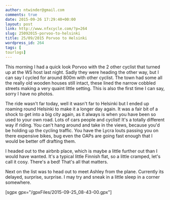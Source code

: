 ```yaml
---
author: ntwinder@gmail.com
comments: true
date: 2015-09-26 17:29:40+00:00
layout: post
link: http://www.nfxcycle.com/?p=264
slug: 25092015-porvoo-to-helsinki
title: 25/09/2015 Porvoo to Helsinki
wordpress_id: 264
tags: [
tourlogs]
---
```


This morning I had a quick look Porvoo with the 2 other cyclist that turned up at the WS host last night. Sadly they were heading the other way, but I can say I cycled for around 800m with other cyclist. The town had some all the really old wooden houses still intact, these lined the narrow cobbled streets making a very quaint little setting. This is also the first time I can say, sorry I have no photos. 

The ride wasn't far today, well it wasn't far to Helsinki but I ended up roaming round Helsinki to make it a longer day again. 
It was a fair bit of a shock to get into a big city again, as it always is when you have been so used to your own road. Lots of cars people and cyclist! It's a totally different way if riding. You can't hang around and take in the views, because you'd be holding up the cycling traffic. You have the Lycra louts passing you on there expensive bikes, bug even the OAPs are going fast enough that I would be better off drafting them. 

I headed out to the airbnb place, which is maybe a little further out than I would have wanted. It's a typical little Finnish flat, so a little cramped, let's call it cosy. There's a bed! That's all that matters. 

Next on the list was to head out to meet Ashley from the plane. Currently its delayed, surprise, surprise. I may try and sneak in a little sleep in a corner somewhere.

[sgpx gpx="/gpxFiles/2015-09-25_08-43-00.gpx"]
